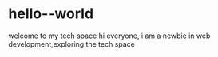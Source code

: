 # hello--world
welcome to my tech space
hi everyone,
i am a newbie in web development,exploring the tech space
